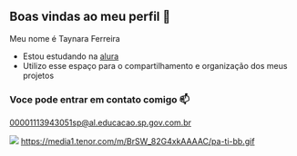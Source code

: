 ## Boas vindas ao meu perfil 💙

Meu nome é Taynara Ferreira
- Estou estudando na [alura](https://www.alura.com.br)
- Utilizo esse espaço para o compartilhamento e organização dos meus projetos



### Voce pode entrar em contato comigo 📫

00001113943051sp@al.educacao.sp.gov.com.br

![](https://media1.tenor.com/m/BrSW_82G4xkAAAAC/pa-ti-bb.gif)
https://media1.tenor.com/m/BrSW_82G4xkAAAAC/pa-ti-bb.gif

